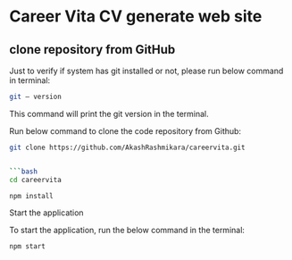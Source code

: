 # Career Vita CV generate web site

## clone repository from GitHub

Just to verify if system has git installed or not, please run below command in terminal:
```bash
git — version
```

This command will print the git version in the terminal.

Run below command to clone the code repository from Github:

```bash
git clone https://github.com/AkashRashmikara/careervita.git


```bash
cd careervita

npm install
```

Start the application

To start the application, run the below command in the terminal:

```bash
npm start
```
